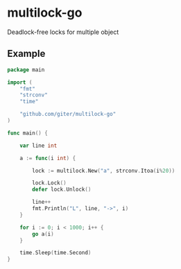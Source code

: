 multilock-go
========

Deadlock-free locks for multiple object

## Example
```go
package main

import (
	"fmt"
	"strconv"
	"time"

	"github.com/giter/multilock-go"
)

func main() {

	var line int

	a := func(i int) {

		lock := multilock.New("a", strconv.Itoa(i%20))

		lock.Lock()
		defer lock.Unlock()

		line++
		fmt.Println("L", line, "->", i)
	}

	for i := 0; i < 1000; i++ {
		go a(i)
	}

	time.Sleep(time.Second)
}

```
